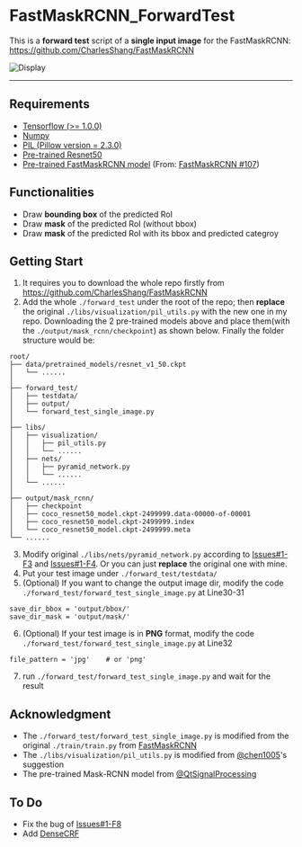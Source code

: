 # FastMaskRCNN_ForwardTest

This is a __forward test__ script of a __single input image__ for the FastMaskRCNN: https://github.com/CharlesShang/FastMaskRCNN

![Display](https://github.com/MarkMoHR/FastMaskRCNN_ForwardTest/raw/master/assets/display1.png)

---
## Requirements
- [Tensorflow (>= 1.0.0)](https://www.tensorflow.org/install/install_linux)
- [Numpy](https://github.com/numpy/numpy/blob/master/INSTALL.rst.txt)
- [PIL (Pillow version = 2.3.0)](http://pythonware.com/products/pil/)
- [Pre-trained Resnet50](http://download.tensorflow.org/models/resnet_v1_50_2016_08_28.tar.gz)
- [Pre-trained FastMaskRCNN model](https://drive.google.com/open?id=0B0J4gcV0gfL4U1NadkllSndKbFk) (From: [FastMaskRCNN #107](https://github.com/CharlesShang/FastMaskRCNN/issues/107#issuecomment-325446700))

## Functionalities
- Draw __bounding box__ of the predicted RoI
- Draw __mask__ of the predicted RoI (without bbox)
- Draw __mask__ of the predicted RoI with its bbox and predicted categroy

## Getting Start
1. It requires you to download the whole repo firstly from https://github.com/CharlesShang/FastMaskRCNN
2. Add the whole `./forward_test` under the root of the repo; then __replace__ the original `./libs/visualization/pil_utils.py` with the new one in my repo. Downloading the 2 pre-trained models above and place them(with the `./output/mask_rcnn/checkpoint`) as shown below. Finally the folder structure would be:
```
root/
├── data/pretrained_models/resnet_v1_50.ckpt
│   └── ......
│
├── forward_test/
│   ├── testdata/
│   ├── output/
│   └── forward_test_single_image.py
│
├── libs/
│   ├── visualization/
│   │   ├── pil_utils.py
│   │   └── ......
│   ├── nets/
│   │   ├── pyramid_network.py
│   │   └── ......
│   └── ......
│
├── output/mask_rcnn/
│   ├── checkpoint
│   ├── coco_resnet50_model.ckpt-2499999.data-00000-of-00001
│   ├── coco_resnet50_model.ckpt-2499999.index
│   └── coco_resnet50_model.ckpt-2499999.meta
└── ......

```
3. Modify original `./libs/nets/pyramid_network.py` according to [Issues#1-F3](https://github.com/MarkMoHR/FastMaskRCNN_ForwardTest/issues/1#issuecomment-354275222) and [Issues#1-F4](https://github.com/MarkMoHR/FastMaskRCNN_ForwardTest/issues/1#issuecomment-354277301). Or you can just __replace__ the original one with mine.
4. Put your test image under `./forward_test/testdata/`
5. (Optional) If you want to change the output image dir, modify the code `./forward_test/forward_test_single_image.py` at Line30-31
```
save_dir_bbox = 'output/bbox/'
save_dir_mask = 'output/mask/'
```
6. (Optional) If your test image is in __PNG__ format, modify the code `./forward_test/forward_test_single_image.py` at Line32
```
file_pattern = 'jpg'    # or 'png'
```
7. run `./forward_test/forward_test_single_image.py` and wait for the result

## Acknowledgment
- The `./forward_test/forward_test_single_image.py` is modified from the original `./train/train.py` from [FastMaskRCNN](https://github.com/CharlesShang/FastMaskRCNN)
- The `./libs/visualization/pil_utils.py` is modified from [@chen1005](https://github.com/CharlesShang/FastMaskRCNN/issues/26#issuecomment-319184033)'s suggestion
- The pre-trained Mask-RCNN model from [@QtSignalProcessing](https://github.com/CharlesShang/FastMaskRCNN/issues/107#issuecomment-325446700)

## To Do
- Fix the bug of [Issues#1-F8](https://github.com/MarkMoHR/FastMaskRCNN_ForwardTest/issues/1#issuecomment-354413737)
- Add [DenseCRF](https://github.com/lucasb-eyer/pydensecrf)
